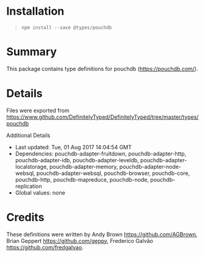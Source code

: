 # Installation
> `npm install --save @types/pouchdb`

# Summary
This package contains type definitions for pouchdb (https://pouchdb.com/).

# Details
Files were exported from https://www.github.com/DefinitelyTyped/DefinitelyTyped/tree/master/types/pouchdb

Additional Details
 * Last updated: Tue, 01 Aug 2017 14:04:54 GMT
 * Dependencies: pouchdb-adapter-fruitdown, pouchdb-adapter-http, pouchdb-adapter-idb, pouchdb-adapter-leveldb, pouchdb-adapter-localstorage, pouchdb-adapter-memory, pouchdb-adapter-node-websql, pouchdb-adapter-websql, pouchdb-browser, pouchdb-core, pouchdb-http, pouchdb-mapreduce, pouchdb-node, pouchdb-replication
 * Global values: none

# Credits
These definitions were written by Andy Brown <https://github.com/AGBrown>, Brian Geppert <https://github.com/geppy>, Frederico Galvão <https://github.com/fredgalvao>.
